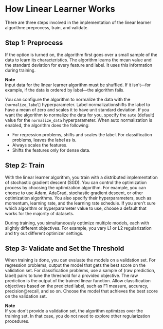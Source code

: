 # How Linear Learner Works<a name="ll_how-it-works"></a>

There are three steps involved in the implementation of the linear learner algorithm: preprocess, train, and validate\. 

## Step 1: Preprocess<a name="step1-preprocessing"></a>

If the option is turned on, the algorithm first goes over a small sample of the data to learn its characteristics\. The algorithm learns the mean value and the standard deviation for every feature and label\. It uses this information during training\. 

**Note**  
Input data for the linear learner algorithm must be shuffled\. If it isn't—for example, if the data is ordered by label—the algorithm fails\. 

You can configure the algorithm to normalize the data with the \(`normalize_label`\) hyperparameter\. Label normalizationshifts the label to have a mean of zero and scales it to have unit standard deviation\. If you want the algorithm to normalize the data for you, specify the `auto` \(default\) value for the `normalize_data` hyperparameter\. When auto normalization is enabled, the algorithm does the following: 
+ For regression problems, shifts and scales the label\. For classification problems, leaves the label as is\.
+ Always scales the features\.
+ Shifts the features only for dense data\.

## Step 2: Train<a name="step2-training"></a>

With the linear learner algorithm, you train with a distributed implementation of stochastic gradient descent \(SGD\)\. You can control the optimization process by choosing the optimization algorithm\. For example, you can choose to use Adam, AdaGrad, stochastic gradient descent, or other optimization algorithms\. You also specify their hyperparameters, such as momentum, learning rate, and the learning rate schedule\. If you aren't sure which algorithm or hyperparameter value to use, choose a default that works for the majority of datasets\. 

During training, you simultaneously optimize multiple models, each with slightly different objectives\. For example, you vary L1 or L2 regularization and try out different optimizer settings\. 

## Step 3: Validate and Set the Threshold<a name="step3-validation"></a>

When training is done, you can evaluate the models on a validation set\. For regression problems, output the model that gets the best score on the validation set\. For classification problems, use a sample of \(raw prediction, label\) pairs to tune the threshold for a provided objective\. The raw prediction is the output of the trained linear function\. Allow classification objectives based on the predicted label, such as F1 measure, accuracy, precision@recall, and so on\. Choose the model that achieves the best score on the validation set\. 

**Note**  
If you don't provide a validation set, the algorithm optimizes over the training set\. In that case, you do not need to explore other regularization procedures\. 